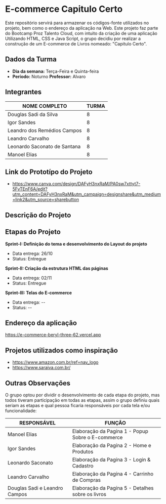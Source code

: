 # E-commerce Capitulo Certo
Este repositório servirá para armazenar os códigos-fonte utilizados no projeto, bem como o endereço da aplicação na Web. Este projeto faz parte do Bootcamp Proz Talento Cloud, com intuito da criação de uma aplicação Utilizando HTML, CSS e Java Script, o grupo decidiu por realizar a construção de um E-commerce de Livros nomeado: "Capitulo Certo".

## Dados da Turma
* **Dia da semana:** Terça-Feira e Quinta-feira
* **Período:** Noturno
**Professor:** Alvaro

## Integrantes
 | NOME COMPLETO                                     | TURMA |
 |---------------------------------------------------|-------|
 | Douglas Sadi da Silva                             |   8   |
 | Igor Sandes                                       |   8   |  
 | Leandro dos Remédios Campos                       |   8   |
 | Leandro Carvalho                                  |   8   |
 | Leonardo Saconato de Santana                      |   8   |
 | Manoel Elias                                      |   8   |


## Link do Prototípo do Projeto

* https://www.canva.com/design/DAFyH3nxRaM/PA0sw7xttyt7-5FvTEnF6A/edit?utm_content=DAFyH3nxRaM&utm_campaign=designshare&utm_medium=link2&utm_source=sharebutton


## Descrição do Projeto


## Etapas do Projeto

**Sprint-I: Definição do tema e desenvolvimento do Layout do projeto**
* Data entrega: 26/10
* Status: Entregue

**Sprint-II: Criação da estrutura HTML das páginas**
* Data entrega: 02/11
* Status: Entregue

**Sprint-III: Telas do E-commerce**
* Data entrega: --
* Status: --


## Endereço da aplicação

https://e-commerce-beryl-three-62.vercel.app


## Projetos utilizados como inspiração

* https://www.amazon.com.br/ref=nav_logo
* https://www.saraiva.com.br/

## Outras Observações

O grupo optou por dividir o desenvolvimento de cada etapa do projeto, mas todos tiveram participação em todas as etapas, assim o grupo definiu quais seriam as etapas e qual pessoa ficaria responsáveis por cada tela e/ou funcionalidade:

|     RESPONSÁVEL                   |                   FUNÇÃO                        |
|-----------------------------------|-------------------------------------------------|
|  Manoel Elias                     |Elaboração da Pagína 1 - Popup Sobre o E-commerce|
|  Igor Sandes                      |Elaboração da Pagína 2 - Home e Produtos         |
|  Leonardo Saconato                |Elaboração da Pagína 3 - Login & Cadastro        |
|  Leandro Carvalho                 |Elaboração da Pagína 4 - Carrinho de Compras     |
|  Douglas Sadi e Leandro Campos    |Elaboração da Pagína 5 - Detalhes sobre os livros|

